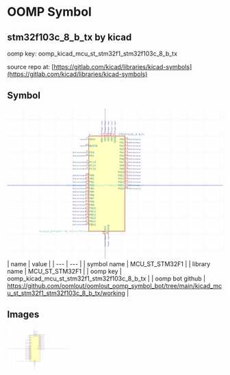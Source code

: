 # OOMP Symbol  
## stm32f103c_8_b_tx  by kicad  
  
oomp key: oomp_kicad_mcu_st_stm32f1_stm32f103c_8_b_tx  
  
source repo at: [https://gitlab.com/kicad/libraries/kicad-symbols](https://gitlab.com/kicad/libraries/kicad-symbols)  
## Symbol  
  
[![working.png](working_600.png)](working.png)  
| name | value | 
| --- | --- | 
| symbol name | MCU_ST_STM32F1 | 
| library name | MCU_ST_STM32F1 | 
| oomp key | oomp_kicad_mcu_st_stm32f1_stm32f103c_8_b_tx | 
| oomp bot github | https://github.com/oomlout/oomlout_oomp_symbol_bot/tree/main/kicad_mcu_st_stm32f1_stm32f103c_8_b_tx/working | 
## Images  
  
[![working.png](working_140.png)](working.png)  
